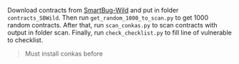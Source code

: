 Download contracts from [SmartBug-Wild](https://github.com/smartbugs/smartbugs-wild/tree/master/contracts) and put in folder `contracts_SBWild`. Then run `get_random_1000_to_scan.py` to get 1000 random contracts. After that, run `scan_conkas.py` to scan contracts with output in folder scan. Finally, run `check_checklist.py` to fill line of vulnerable to checklist.

> Must install conkas before